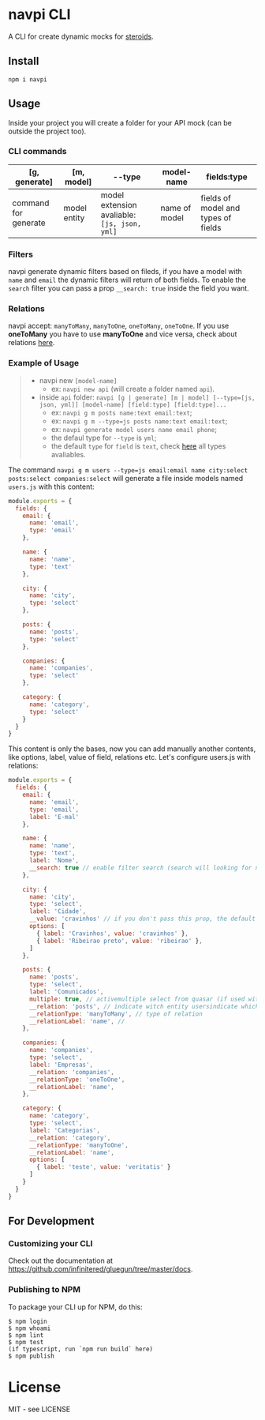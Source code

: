 # navpi CLI

A CLI for create dynamic mocks for [steroids](https://github.com/bildvitta/quasar-app-extension-steroids).

## Install
`npm i navpi`

## Usage

Inside your project you will create a folder for your API mock (can be outside the project too).

### CLI commands
|  [g, generate] | [m, model]  | --type  | model-name  | fields:type |
| ------------ | ------------ | ------------ | ------------ | ----------- |
| command for generate  | model entity  | model extension avaliable: `[js, json, yml]` | name of model  | fields of model and types of fields  |

### Filters
navpi generate dynamic filters based on fileds, if you have a model with `name` and `email` the dynamic filters will return of both fields. To enable the `search` filter you can pass a prop `__search: true` inside the field you want.

### Relations
navpi accept: `manyToMany`, `manyToOne`, `oneToMany`, `oneToOne`. If you use **oneToMany** you have to use **manyToOne** and vice versa, check about relations [here](https://typeorm.io/#/relations).

### Example of Usage
> - navpi new `[model-name]`
>   - ex: `navpi new api` (will create a folder named `api`).
> - inside `api` folder: `navpi [g | generate] [m | model] [--type=[js, json, yml]] [model-name] [field:type] [field:type]...`
>   * ex: `navpi g m posts name:text email:text`;
>   * ex: `navpi g m --type=js posts name:text email:text`;
>   * ex: `navpi generate model users name email phone`;
>   *  the defaul type for `--type` is `yml`;
>   * the default `type` for `field` is `text`, check [here](https://github.com/bildvitta/api) all types avaliables.

The command `navpi g m users --type=js email:email name city:select  posts:select companies:select` will generate a file inside models named `users.js` with this content:

```js
module.exports = {
  fields: {
    email: {
      name: 'email',
      type: 'email'
    },

    name: {
      name: 'name',
      type: 'text'
    },

    city: {
      name: 'city',
      type: 'select'
    },

    posts: {
      name: 'posts',
      type: 'select'
    },

    companies: {
      name: 'companies',
      type: 'select'
    },

    category: {
      name: 'category',
      type: 'select'
    }
  }
}
```

This content is only the bases, now you can add manually another contents, like options, label, value of field, relations etc. Let's configure users.js with relations:

```js
module.exports = {
  fields: {
    email: {
      name: 'email',
      type: 'email',
	  label: 'E-mal'
    },

    name: {
      name: 'name',
      type: 'text',
	  label: 'Nome',
	  __search: true // enable filter search (search will looking for name)
    },

    city: {
      name: 'city',
      type: 'select',
	  label: 'Cidade',
      __value: 'cravinhos' // if you don't pass this prop, the default value will be a random value genetaed by faker.js based on his type,
      options: [
        { label: 'Cravinhos', value: 'cravinhos' },
        { label: 'Ribeirao preto', value: 'ribeirao' },
      ]
    },

    posts: {
      name: 'posts',
      type: 'select',
      label: 'Comunicados',
      multiple: true, // activemultiple select from quasar (if used with some relation it will only work with manyToMany)
      __relation: 'posts', // indicate witch entity usersindicate which entity users will to relation
      __relationType: 'manyToMany', // type of relation
      __relationLabel: 'name', // 
    },

    companies: {
      name: 'companies',
      type: 'select',
      label: 'Empresas',
      __relation: 'companies',
      __relationType: 'oneToOne',
      __relationLabel: 'name',
    },

    category: {
      name: 'category',
      type: 'select',
      label: 'Categorias',
      __relation: 'category',
      __relationType: 'manyToOne',
      __relationLabel: 'name',
      options: [
        { label: 'teste', value: 'veritatis' }
      ]
    }
  }
}
```

## For Development

### Customizing your CLI

Check out the documentation at https://github.com/infinitered/gluegun/tree/master/docs.

### Publishing to NPM

To package your CLI up for NPM, do this:

```shell
$ npm login
$ npm whoami
$ npm lint
$ npm test
(if typescript, run `npm run build` here)
$ npm publish
```

# License

MIT - see LICENSE

